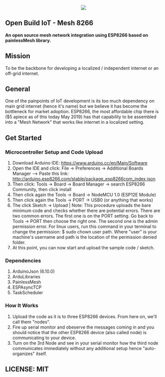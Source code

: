 <p align="center"> 
<img src="https://github.com/OpenBuildProject/OpenBuild_IoT-Mesh8266/blob/master/logo.png">
</p>

## Open Build IoT - Mesh 8266
**An open source mesh network integration using ESP8266 based on painlessMesh library.**

## Mission
To be the backbone for developing a localized / independent internet or an off-grid internet. 
## General
One of the painpoints of IoT development is its too much dependency on main grid internet (hence it's name) but we believe it has become the bottleneck for market adoption. ESP8266, the most affordable chip there is ($5 apiece as of this today May 2019) has that capability to be assembled into a "Mesh Network" that works like internet in a localized setting.

## Get Started
### Microcontroller Setup and Code Upload <a name="setup"></a>
1. Download Arduino IDE: https://www.arduino.cc/en/Main/Software
2. Open the IDE and click: File -> Preferences -> Additional Boards Manager --> Paste this link: http://arduino.esp8266.com/stable/package_esp8266com_index.json
3. Then click: Tools -> Board -> Board Manager -> search ESP8266 Community, then click install
4. Then click again the Tools -> Board -> NodeMCU 1.0 (ESP12E Module)
5. Then click again the Tools -> PORT -> USB0 (or anything that works)
6. The click Sketch -> Upload | Note: This procedure uploads the bare minimum code and checks whether there are potential errors. There are two common errors. The first one is on the PORT setting. Go back to Tools -> PORT then choose the right one. The second one is the admin permission error. For linux users, run this command in your terminal to change the permission: $ sudo chown user path. Where "user" is your machine's username and path is the location of the permission denied folder. 
7. At this point, you can now start and upload the sample code / sketch. 
### Dependencies
1. ArduinoJson (6.10.0)
2. ArduLibraries
3. PainlessMesh
4. ESPAsyncTCP
5. TaskScheduler
### How It Works
1. Upload the code as it is to three ESP8266 devices. From here on, we'll call them "nodes".  
2. Fire up serial monitor and obeserve the messages coming in and you should notice that the other ESP8266 device (also called node) is communicating to your device. 
3. Turn on the 3rd Node and see in your serial monitor how the third node communicates immediately without any additional setup hence "auto-organizes" itself. 

## LICENSE: MIT


